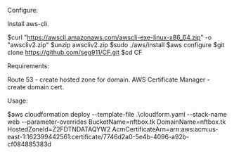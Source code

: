 Configure:

Install aws-cli.

$curl "https://awscli.amazonaws.com/awscli-exe-linux-x86_64.zip" -o "awscliv2.zip"
$unzip awscliv2.zip
$sudo ./aws/install
$aws configure
$git clone https://github.com/seg911/CF.git
$cd CF

Requirements:

Route 53 - create hosted zone for domain.
AWS Certificate Manager - create domain cert.

Usage:

$aws cloudformation deploy --template-file .\cloudform.yaml --stack-name web --parameter-overrides BucketName=nftbox.tk DomainName=nftbox.tk HostedZoneId=Z2FDTNDATAQYW2 AcmCertificateArn=arn:aws:acm:us-east-1:162399442561:certificate/7746d2a0-5e4b-4096-a92b-cf084885383d